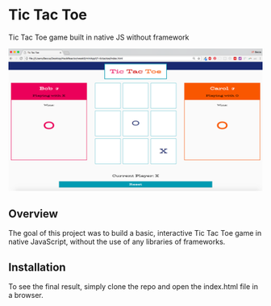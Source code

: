 # Tic Tac Toe
Tic Tac Toe game built in native JS without framework

![alt text](TicTacToe-Screenshot.png?raw=true)

## Overview
The goal of this project was to build a basic, interactive Tic Tac Toe game in native JavaScript, without the use of any libraries of frameworks.

## Installation
To see the final result, simply clone the repo and open the index.html file in a browser.
